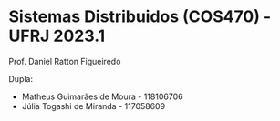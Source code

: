 # Sistemas Distribuidos (COS470) - UFRJ 2023.1
Prof. Daniel Ratton Figueiredo

Dupla:
- Matheus Guimarães de Moura - 118106706
- Júlia Togashi de Miranda - 117058609
